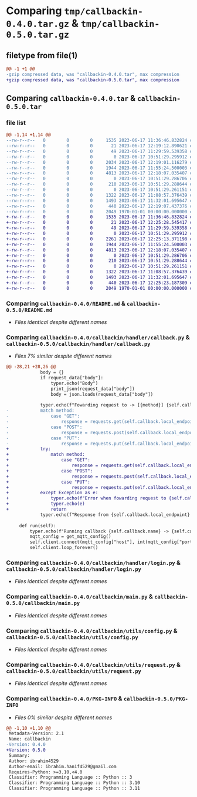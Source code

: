 # Comparing `tmp/callbackin-0.4.0.tar.gz` & `tmp/callbackin-0.5.0.tar.gz`

## filetype from file(1)

```diff
@@ -1 +1 @@
-gzip compressed data, was "callbackin-0.4.0.tar", max compression
+gzip compressed data, was "callbackin-0.5.0.tar", max compression
```

## Comparing `callbackin-0.4.0.tar` & `callbackin-0.5.0.tar`

### file list

```diff
@@ -1,14 +1,14 @@
--rw-r--r--   0        0        0     1535 2023-06-17 11:36:46.832824 callbackin-0.4.0/README.md
--rw-r--r--   0        0        0       21 2023-06-17 12:19:12.890621 callbackin-0.4.0/callbackin/__init__.py
--rw-r--r--   0        0        0       49 2023-06-17 11:29:59.539358 callbackin-0.4.0/callbackin/__main__.py
--rw-r--r--   0        0        0        0 2023-06-17 10:51:29.295912 callbackin-0.4.0/callbackin/handler/__init__.py
--rw-r--r--   0        0        0     2034 2023-06-17 12:19:01.116279 callbackin-0.4.0/callbackin/handler/callback.py
--rw-r--r--   0        0        0     1944 2023-06-17 11:55:24.500003 callbackin-0.4.0/callbackin/handler/login.py
--rw-r--r--   0        0        0     4813 2023-06-17 12:18:07.035407 callbackin-0.4.0/callbackin/main.py
--rw-r--r--   0        0        0        0 2023-06-17 10:51:29.286706 callbackin-0.4.0/callbackin/schemas/__init__.py
--rw-r--r--   0        0        0      210 2023-06-17 10:51:29.288644 callbackin-0.4.0/callbackin/schemas/callback.py
--rw-r--r--   0        0        0        0 2023-06-17 10:51:29.261151 callbackin-0.4.0/callbackin/utils/__init__.py
--rw-r--r--   0        0        0     1322 2023-06-17 11:08:57.376439 callbackin-0.4.0/callbackin/utils/config.py
--rw-r--r--   0        0        0     1493 2023-06-17 11:32:01.695647 callbackin-0.4.0/callbackin/utils/request.py
--rw-r--r--   0        0        0      440 2023-06-17 12:19:07.437376 callbackin-0.4.0/pyproject.toml
--rw-r--r--   0        0        0     2049 1970-01-01 00:00:00.000000 callbackin-0.4.0/PKG-INFO
+-rw-r--r--   0        0        0     1535 2023-06-17 11:36:46.832824 callbackin-0.5.0/README.md
+-rw-r--r--   0        0        0       21 2023-06-17 12:25:28.545417 callbackin-0.5.0/callbackin/__init__.py
+-rw-r--r--   0        0        0       49 2023-06-17 11:29:59.539358 callbackin-0.5.0/callbackin/__main__.py
+-rw-r--r--   0        0        0        0 2023-06-17 10:51:29.295912 callbackin-0.5.0/callbackin/handler/__init__.py
+-rw-r--r--   0        0        0     2261 2023-06-17 12:25:13.371198 callbackin-0.5.0/callbackin/handler/callback.py
+-rw-r--r--   0        0        0     1944 2023-06-17 11:55:24.500003 callbackin-0.5.0/callbackin/handler/login.py
+-rw-r--r--   0        0        0     4813 2023-06-17 12:18:07.035407 callbackin-0.5.0/callbackin/main.py
+-rw-r--r--   0        0        0        0 2023-06-17 10:51:29.286706 callbackin-0.5.0/callbackin/schemas/__init__.py
+-rw-r--r--   0        0        0      210 2023-06-17 10:51:29.288644 callbackin-0.5.0/callbackin/schemas/callback.py
+-rw-r--r--   0        0        0        0 2023-06-17 10:51:29.261151 callbackin-0.5.0/callbackin/utils/__init__.py
+-rw-r--r--   0        0        0     1322 2023-06-17 11:08:57.376439 callbackin-0.5.0/callbackin/utils/config.py
+-rw-r--r--   0        0        0     1493 2023-06-17 11:32:01.695647 callbackin-0.5.0/callbackin/utils/request.py
+-rw-r--r--   0        0        0      440 2023-06-17 12:25:23.187309 callbackin-0.5.0/pyproject.toml
+-rw-r--r--   0        0        0     2049 1970-01-01 00:00:00.000000 callbackin-0.5.0/PKG-INFO
```

### Comparing `callbackin-0.4.0/README.md` & `callbackin-0.5.0/README.md`

 * *Files identical despite different names*

### Comparing `callbackin-0.4.0/callbackin/handler/callback.py` & `callbackin-0.5.0/callbackin/handler/callback.py`

 * *Files 7% similar despite different names*

```diff
@@ -28,21 +28,26 @@
             body = {}
             if request_data["body"]:
                 typer.echo("Body")
                 print_json(request_data["body"])
                 body = json.loads(request_data["body"])
             
             typer.echo(f"Fowarding request to -> [{method}] {self.callback.local_endpoint}")
-            match method:
-                case "GET":
-                    response = requests.get(self.callback.local_endpoint, headers=headers)
-                case "POST":
-                    response = requests.post(self.callback.local_endpoint, data=body, headers=headers)
-                case "PUT":
-                    response = requests.put(self.callback.local_endpoint, data=body, headers=headers)
+            try:
+                match method:
+                    case "GET":
+                        response = requests.get(self.callback.local_endpoint, headers=headers)
+                    case "POST":
+                        response = requests.post(self.callback.local_endpoint, data=body, headers=headers)
+                    case "PUT":
+                        response = requests.put(self.callback.local_endpoint, data=body, headers=headers)
+            except Exception as e:
+                typer.echo(f"Error when fowarding request to {self.callback.local_endpoint}")
+                typer.echo(e)
+                return
             typer.echo(f"Response from {self.callback.local_endpoint} -> {response.status_code}")
 
     def run(self):
         typer.echo(f"Running callback {self.callback.name} -> {self.callback.local_endpoint}")
         mqtt_config = get_mqtt_config()
         self.client.connect(mqtt_config["host"], int(mqtt_config["port"]), 60)
         self.client.loop_forever()
```

### Comparing `callbackin-0.4.0/callbackin/handler/login.py` & `callbackin-0.5.0/callbackin/handler/login.py`

 * *Files identical despite different names*

### Comparing `callbackin-0.4.0/callbackin/main.py` & `callbackin-0.5.0/callbackin/main.py`

 * *Files identical despite different names*

### Comparing `callbackin-0.4.0/callbackin/utils/config.py` & `callbackin-0.5.0/callbackin/utils/config.py`

 * *Files identical despite different names*

### Comparing `callbackin-0.4.0/callbackin/utils/request.py` & `callbackin-0.5.0/callbackin/utils/request.py`

 * *Files identical despite different names*

### Comparing `callbackin-0.4.0/PKG-INFO` & `callbackin-0.5.0/PKG-INFO`

 * *Files 0% similar despite different names*

```diff
@@ -1,10 +1,10 @@
 Metadata-Version: 2.1
 Name: callbackin
-Version: 0.4.0
+Version: 0.5.0
 Summary: 
 Author: ibrahim4529
 Author-email: ibrahim.hanif4529@gmail.com
 Requires-Python: >=3.10,<4.0
 Classifier: Programming Language :: Python :: 3
 Classifier: Programming Language :: Python :: 3.10
 Classifier: Programming Language :: Python :: 3.11
```

